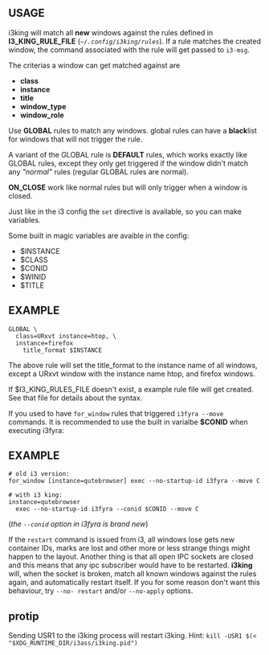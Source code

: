 ## USAGE

i3king will match all **new** windows against the
rules defined in **I3_KING_RULE_FILE**
(*`~/.config/i3king/rules`*). If a rule matches
the created window, the command associated with
the rule will get passed to `i3-msg`.

The criterias a window can get matched against are  
- **class**
- **instance**
- **title**
- **window_type**
- **window_role**

Use **GLOBAL** rules to match any windows. global
rules can have a **black**list for windows that
will not trigger the rule.

A variant of the GLOBAL rule is **DEFAULT** rules,
which works exactly like GLOBAL rules, except they
only get triggered if the window didn't match any
*"normal"* rules (regular GLOBAL rules are normal).

**ON_CLOSE** work like normal rules but will only
trigger when a window is closed.

Just like in the i3 config the `set` directive is
available, so you can make variables.

Some built in magic variables are avaible in the config:  
  
- $INSTANCE
- $CLASS
- $CONID
- $WINID
- $TITLE

EXAMPLE
-------

``` text
GLOBAL \
  class=URxvt instance=htop, \
  instance=firefox
    title_format $INSTANCE
```
The above rule will set the title_format to the instance
name of all windows, except a URxvt window with the
instance name htop, and firefox windows.

If $I3_KING_RULES_FILE doesn't exist,
a example rule file will get created. See that
file for details about the syntax.

If you used to have `for_window` rules that triggered
`i3fyra --move` commands. It is recommended to use
the built in varialbe **$CONID** when executing i3fyra:  

EXAMPLE
-------
``` text
# old i3 version:
for_window [instance=qutebrowser] exec --no-startup-id i3fyra --move C

# with i3 king:
instance=qutebrowser
  exec --no-startup-id i3fyra --conid $CONID --move C
```

(*the `--conid` option in i3fyra is brand new*)

If the `restart` command is issued from i3, all
windows lose gets new container IDs, marks are
lost and other more or less strange things might
happen to the layout. Another thing is that all
open IPC sockets are closed and this means that
any ipc subscriber would have to be restarted.
**i3king** will, when the socket is broken, match
all known windows against the rules again, and
automatically restart itself. If you for some
reason don't want this behaviour, try `--no-
restart` and/or `--no-apply` options.

protip
------

Sending USR1 to the i3king process will restart
i3king. Hint: `kill -USR1 $(< "$XDG_RUNTIME_DIR/i3ass/i3king.pid")`
